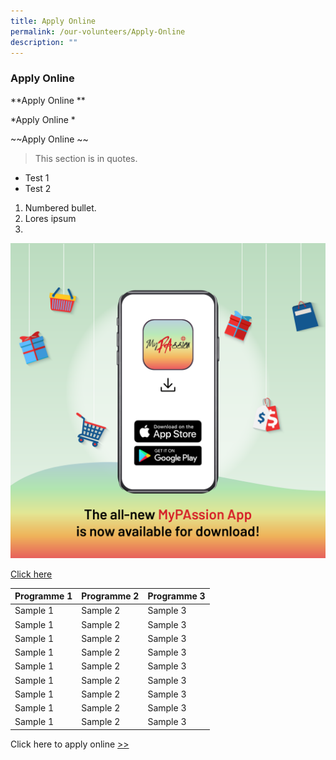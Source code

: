 ```yaml
---
title: Apply Online
permalink: /our-volunteers/Apply-Online
description: ""
---
```

### Apply Online

**Apply Online
**

*Apply Online 
*

~~Apply Online
~~



> This section is in quotes.
> 

* Test 1
* Test 2

1. Numbered bullet.
2. Lores ipsum
3. 


![Passion Mobile](/images/Passion%20Mobile.png)


[](/files/21st-term-pa-board-of-management-list.pdf)

[Click here](https://pa.gov.sg)




| Programme 1 | Programme  2 | Programme 3 |
| -------- | -------- | -------- |
|Sample 1     | Sample 2     | Sample 3     |
|Sample 1     | Sample 2     | Sample 3     |
|Sample 1     | Sample 2     | Sample 3     |
|Sample 1     | Sample 2     | Sample 3     |
|Sample 1     | Sample 2     | Sample 3     |
|Sample 1     | Sample 2     | Sample 3     |
|Sample 1     | Sample 2     | Sample 3     |
|Sample 1     | Sample 2     | Sample 3     |
|Sample 1     | Sample 2     | Sample 3     |




Click here to apply online [>>](https://www.grassrootsconnect.pa.gov.sg/VolunteerRegistration.aspx)